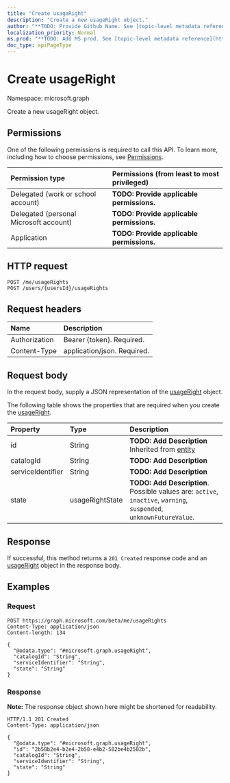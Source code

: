 ```yaml
---
title: "Create usageRight"
description: "Create a new usageRight object."
author: "**TODO: Provide Github Name. See [topic-level metadata reference](https://msgo.azurewebsites.net/add/document/guidelines/metadata.html#topic-level-metadata)**"
localization_priority: Normal
ms.prod: "**TODO: Add MS prod. See [topic-level metadata reference](https://msgo.azurewebsites.net/add/document/guidelines/metadata.html#topic-level-metadata)**"
doc_type: apiPageType
---
```


# Create usageRight
Namespace: microsoft.graph

Create a new usageRight object.

## Permissions
One of the following permissions is required to call this API. To learn more, including how to choose permissions, see [Permissions](/graph/permissions-reference).

|Permission type|Permissions (from least to most privileged)|
|:---|:---|
|Delegated (work or school account)|**TODO: Provide applicable permissions.**|
|Delegated (personal Microsoft account)|**TODO: Provide applicable permissions.**|
|Application|**TODO: Provide applicable permissions.**|

## HTTP request

<!-- {
  "blockType": "ignored"
}
-->
``` http
POST /me/usageRights
POST /users/{usersId}/usageRights
```

## Request headers
|Name|Description|
|:---|:---|
|Authorization|Bearer {token}. Required.|
|Content-Type|application/json. Required.|

## Request body
In the request body, supply a JSON representation of the [usageRight](../resources/usageright.md) object.

The following table shows the properties that are required when you create the [usageRight](../resources/usageright.md).

|Property|Type|Description|
|:---|:---|:---|
|id|String|**TODO: Add Description** Inherited from [entity](../resources/entity.md)|
|catalogId|String|**TODO: Add Description**|
|serviceIdentifier|String|**TODO: Add Description**|
|state|usageRightState|**TODO: Add Description**. Possible values are: `active`, `inactive`, `warning`, `suspended`, `unknownFutureValue`.|



## Response

If successful, this method returns a `201 Created` response code and an [usageRight](../resources/usageright.md) object in the response body.

## Examples

### Request
<!-- {
  "blockType": "request",
  "name": "create_usageright_from_"
}
-->
``` http
POST https://graph.microsoft.com/beta/me/usageRights
Content-Type: application/json
Content-length: 134

{
  "@odata.type": "#microsoft.graph.usageRight",
  "catalogId": "String",
  "serviceIdentifier": "String",
  "state": "String"
}
```


### Response
**Note:** The response object shown here might be shortened for readability.
<!-- {
  "blockType": "response",
  "truncated": true,
  "@odata.type": "microsoft.graph.usageRight"
}
-->
``` http
HTTP/1.1 201 Created
Content-Type: application/json

{
  "@odata.type": "#microsoft.graph.usageRight",
  "id": "2b58b2e4-b2e4-2b58-e4b2-582be4b2582b",
  "catalogId": "String",
  "serviceIdentifier": "String",
  "state": "String"
}
```

